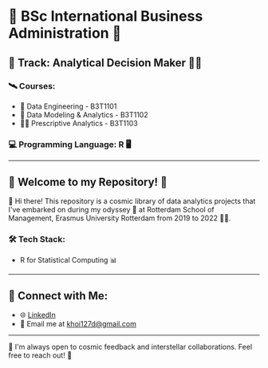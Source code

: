 # 🚀 BSc International Business Administration 🌌

## 🌠 Track: Analytical Decision Maker 👨‍🚀

### 🛰️ Courses: 
- 🌌 Data Engineering - B3T1101
- 🌠 Data Modeling & Analytics - B3T1102
- 👨‍🚀 Prescriptive Analytics - B3T1103

### 💻 Programming Language: R 🖥️

---

## 🌟 Welcome to my Repository! 🌟

👋 Hi there! This repository is a cosmic library of data analytics projects that I've embarked on during my odyssey 🔭 at Rotterdam School of Management, Erasmus University Rotterdam from 2019 to 2022 👨‍🚀.

### 🛠️ Tech Stack:
- R for Statistical Computing 📊

---

## 🌌 Connect with Me:
- 🌐 [LinkedIn](https://www.linkedin.com/in/khoi-pham2709/)
- 💌 Email me at khoi127d@gmail.com

---

🌟 I'm always open to cosmic feedback and interstellar collaborations. Feel free to reach out! 🌟

